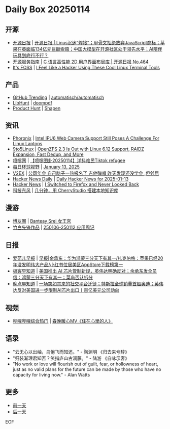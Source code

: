# Daily Box 20250114

## 开源
- [开源日报](https://www.oschina.net/news/column?columnId=25) | [开源日报 | Linus沉迷“焊接”；甲骨文拒绝放弃JavaScript商标；苹果在英面临134亿元巨额索赔；中国大模型在开源社区处于领先水平；AI陪伴玩具到底行不行？](https://www.oschina.net/news/329718)
- [开源服务指南](https://osguider.com/blog/) | [C 语言高性能 2D 用户界面布局库 | 开源日报 No.464](https://osguider.com/blog/post/daily/daily-464/)
- [It's FOSS](https://itsfoss.com/) | [I Feel Like a Hacker Using These Cool Linux Terminal Tools](https://itsfoss.com/hacker-like-linux-terminal-tools/)

## 产品
- [GitHub Trending](https://github.com/trending?since=daily) | [automatisch/automatisch](https://github.com/automatisch/automatisch)
- [LibHunt](https://www.libhunt.com/) | [doompdf](https://www.libhunt.com/r/doompdf)
- [Product Hunt](https://www.producthunt.com) | [Shapen](https://www.producthunt.com/posts/shapen)

## 资讯
- [Phoronix](https://www.phoronix.com/) | [Intel IPU6 Web Camera Support Still Poses A Challenge For Linux Laptops](https://www.phoronix.com/news/Intel-IPU6-Camera-Challenge-25)
- [9to5Linux](https://9to5linux.com/) | [OpenZFS 2.3 Is Out with Linux 6.12 Support, RAIDZ Expansion, Fast Dedup, and More](https://9to5linux.com/openzfs-2-3-is-out-with-linux-6-12-support-raidz-expansion-fast-dedup-and-more)
- [喷嚏网](http://www.dapenti.com/blog/blog.asp?subjectid=70&name=xilei) | [【喷嚏图卦20250114】洋抖难民Tiktok refugee](http://www.dapenti.com/blog/more.asp?name=xilei&id=183689)
- [每日环球视野](https://idai.ly/) | [January 13, 2025](http://m.idai.ly/se/a193iG?1736697600)
- [V2EX](https://www.v2ex.com/) | [公司年会 自己脑子一热报名了 吉他弹唱 昨天发现还没学会 ,但邻居](https://www.v2ex.com/t/1105037)
- [Hacker News Daily](https://www.daemonology.net/hn-daily/) | [Daily Hacker News for 2025-01-13](https://www.daemonology.net/hn-daily/2025-01-13.html)
- [Hacker News](https://news.ycombinator.com/front) | [I Switched to Firefox and Never Looked Back](https://news.ycombinator.com/item?id=42696081)
- [科技东风](https://m.smzdm.com/tag/tn0400v/) | [几分钟，用 CherryStudio 搭建本地知识库](https://post.m.smzdm.com/p/am3rnxwz/)

## 漫游
- [博友圈](https://www.boyouquan.com/home) | [Banteay Srei 女王宫](https://www.boyouquan.com/go?from=feed&link=https%3A%2F%2Ffatesinger.com%2F104622)
- [竹白先锋作品](https://www.zhubai.wiki/) | [250106-250112 应用周记](https://open.zhubai.wiki/a/l/t/z/pl/flyhink/2490801336120913920)

## 日报
- [爱范儿早报](https://www.ifanr.com/category/ifanrnews) | [早报|余承东：华为鸿蒙三分天下有其一/扎克伯格：苹果已经20年没发明伟大产品/小红书位居美区AppStore下载榜第一](https://www.ifanr.com/1612055)
- [极客早知道](https://www.geekpark.net/column/74) | [美国推出 AI 芯片管制新规，英伟达明确反对；余承东发全员信：鸿蒙三分天下有其一；菜鸟否认拆分](https://www.geekpark.net/news/345250)
- [晚点早知道](https://www.latepost.com/news/index?proma=3) | [一场突如其来的社交平台迁徙；特斯拉全球销量首超奥迪；英伟达反对美国进一步限制AI芯片出口丨百亿美元公司动向](https://www.latepost.com/news/dj_detail?id=2740)

## 视频
- [哔哩哔哩综合热门](https://www.bilibili.com/v/popular/all/) | [春晚暖心MV《住在心里的人》](https://b23.tv/BV1cxcbekEBm)

## 语录
- "云无心以出岫，鸟倦飞而知还。" - 陶渊明 《归去来兮辞》
- "归装渐理君知否？笑指庐山古涧藤。" - 陆游 《自咏示客》
- "No work or love will flourish out of guilt, fear, or hollowness of heart, just as no valid plans for the future can be made by those who have no capacity for living now." - Alan Watts

## 更多
- [前一天](daily-box-20250113.md)
- [后一天](daily-box-20250115.md)

EOF